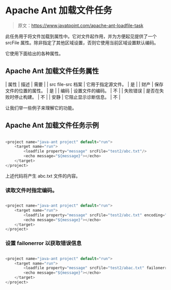 # Apache Ant 加载文件任务

> 原文：<https://www.javatpoint.com/apache-ant-loadfile-task>

此任务用于将文件加载到属性中。它对文件起作用，并为方便起见提供了一个 srcFile 属性。除非指定了其他区域设置，否则它使用当前区域设置默认编码。

它使用下面给出的各种属性。

## Apache Ant 加载文件任务属性

| 属性 | 描述 | 需要 |
| src file-src 档案 | 它用于指定源文件。 | 是 |
| 财产 | 保存文件的位置的属性。 | 是 |
| 编码 | 设置文件的编码。 | 不 |
| 失败错误 | 是否在失败时停止构建。 | 不 |
| 安静 | 它阻止显示诊断信息。 | 不 |

让我们举一些例子来理解它的功能。

## Apache Ant 加载文件任务示例

```java

<project name="java-ant project" default="run">	
	<target name="run">
		<loadfile property="message" srcFile="test2/abc.txt"/>
		<echo message="${message}"></echo>
	</target>
</project>

```

上述代码将产生 abc.txt 文件的内容。

### 读取文件时指定编码。

```java

<project name="java-ant project" default="run">	
	<target name="run">
		<loadfile property="message" srcFile="test2/abc.txt" encoding="ISO-8859-1"/>
		<echo message="${message}"></echo>
	</target>
</project>

```

### 设置 failonerror 以获取错误信息

```java

<project name="java-ant project" default="run">	
	<target name="run">
		<loadfile property="message" srcFile="test2/abac.txt" failonerror="false"/>
		<echo message="${message}"></echo>
	</target>
</project>

```